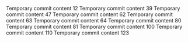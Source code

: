 Temporary commit content 12
Temporary commit content 39
Temporary commit content 47
Temporary commit content 62
Temporary commit content 63
Temporary commit content 64
Temporary commit content 80
Temporary commit content 81
Temporary commit content 100
Temporary commit content 110
Temporary commit content 123
